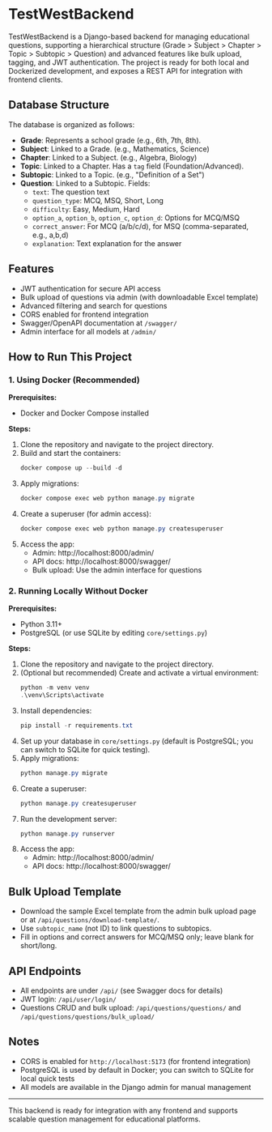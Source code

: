 # TestWestBackend

TestWestBackend is a Django-based backend for managing educational questions, supporting a hierarchical structure (Grade > Subject > Chapter > Topic > Subtopic > Question) and advanced features like bulk upload, tagging, and JWT authentication. The project is ready for both local and Dockerized development, and exposes a REST API for integration with frontend clients.

## Database Structure

The database is organized as follows:

- **Grade**: Represents a school grade (e.g., 6th, 7th, 8th).
- **Subject**: Linked to a Grade. (e.g., Mathematics, Science)
- **Chapter**: Linked to a Subject. (e.g., Algebra, Biology)
- **Topic**: Linked to a Chapter. Has a `tag` field (Foundation/Advanced).
- **Subtopic**: Linked to a Topic. (e.g., "Definition of a Set")
- **Question**: Linked to a Subtopic. Fields:
  - `text`: The question text
  - `question_type`: MCQ, MSQ, Short, Long
  - `difficulty`: Easy, Medium, Hard
  - `option_a`, `option_b`, `option_c`, `option_d`: Options for MCQ/MSQ
  - `correct_answer`: For MCQ (a/b/c/d), for MSQ (comma-separated, e.g., a,b,d)
  - `explanation`: Text explanation for the answer

## Features
- JWT authentication for secure API access
- Bulk upload of questions via admin (with downloadable Excel template)
- Advanced filtering and search for questions
- CORS enabled for frontend integration
- Swagger/OpenAPI documentation at `/swagger/`
- Admin interface for all models at `/admin/`

## How to Run This Project

### 1. Using Docker (Recommended)

**Prerequisites:**
- Docker and Docker Compose installed

**Steps:**
1. Clone the repository and navigate to the project directory.
2. Build and start the containers:
   ```powershell
   docker compose up --build -d
   ```
3. Apply migrations:
   ```powershell
   docker compose exec web python manage.py migrate
   ```
4. Create a superuser (for admin access):
   ```powershell
   docker compose exec web python manage.py createsuperuser
   ```
5. Access the app:
   - Admin: http://localhost:8000/admin/
   - API docs: http://localhost:8000/swagger/
   - Bulk upload: Use the admin interface for questions

### 2. Running Locally Without Docker

**Prerequisites:**
- Python 3.11+
- PostgreSQL (or use SQLite by editing `core/settings.py`)

**Steps:**
1. Clone the repository and navigate to the project directory.
2. (Optional but recommended) Create and activate a virtual environment:
   ```powershell
   python -m venv venv
   .\venv\Scripts\activate
   ```
3. Install dependencies:
   ```powershell
   pip install -r requirements.txt
   ```
4. Set up your database in `core/settings.py` (default is PostgreSQL; you can switch to SQLite for quick testing).
5. Apply migrations:
   ```powershell
   python manage.py migrate
   ```
6. Create a superuser:
   ```powershell
   python manage.py createsuperuser
   ```
7. Run the development server:
   ```powershell
   python manage.py runserver
   ```
8. Access the app:
   - Admin: http://localhost:8000/admin/
   - API docs: http://localhost:8000/swagger/

## Bulk Upload Template
- Download the sample Excel template from the admin bulk upload page or at `/api/questions/download-template/`.
- Use `subtopic_name` (not ID) to link questions to subtopics.
- Fill in options and correct answers for MCQ/MSQ only; leave blank for short/long.

## API Endpoints
- All endpoints are under `/api/` (see Swagger docs for details)
- JWT login: `/api/user/login/`
- Questions CRUD and bulk upload: `/api/questions/questions/` and `/api/questions/questions/bulk_upload/`

## Notes
- CORS is enabled for `http://localhost:5173` (for frontend integration)
- PostgreSQL is used by default in Docker; you can switch to SQLite for local quick tests
- All models are available in the Django admin for manual management

---
This backend is ready for integration with any frontend and supports scalable question management for educational platforms.